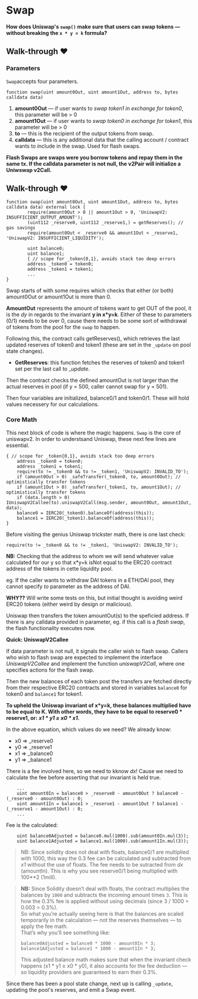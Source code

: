 # Swap

**How does Uniswap's `swap()` make sure that users can swap tokens — without breaking the `x * y = k` formula?**

## Walk-through ♥

### Parameters

`Swap`accepts four parameters.

```solidity
function swap(uint amount0Out, uint amount1Out, address to, bytes calldata data)
```

1. **amount0Out** ­— if user wants to _swap token1 in exchange for token0_, this parameter will be > 0
2. **amount1Out** ­— if user wants to _swap token0 in exchange for token1_, this parameter will be > 0
3. **to** ­— this is the recipient of the output tokens from swap.
4. **calldata** ­— this is any additional data that the calling account / contract wants to include in the swap. Used for flash swaps.

**Flash Swaps ­are swaps were you borrow tokens and repay them in the same tx. If the calldata parameter is not null, the v2Pair will initialize a Uniwswap v2Call.**

## Walk-through ♥

```solidity
function swap(uint amount0Out, uint amount1Out, address to, bytes calldata data) external lock {
        require(amount0Out > 0 || amount1Out > 0, 'UniswapV2: INSUFFICIENT_OUTPUT_AMOUNT');
        (uint112 _reserve0, uint112 _reserve1,) = getReserves(); // gas savings
        require(amount0Out < _reserve0 && amount1Out < _reserve1, 'UniswapV2: INSUFFICIENT_LIQUIDITY');

        uint balance0;
        uint balance1;
        { // scope for _token{0,1}, avoids stack too deep errors
        address _token0 = token0;
        address _token1 = token1;
        ...
}
```

Swap starts of with some requires which checks that either (or both) amount0Out or amount1Out is more than 0.

**AmountOut** represents the amount of tokens want to get OUT of the pool, it is the _dy_ in regards to the invariant **y in x\*y=k**.
Either of these to parameters (0/1) needs to be over 0, cause there needs to be some sort of withdrawal of tokens from the pool for the `swap` to happen.

Following this, the contract calls getReserves(), which retrieves the last updated reserves of token0 and token1 (these are set in the `_update` on pool state changes).

- **GetReserves**: this function fetches the reserves of token0 and token1 set per the last call to \__update_.

Then the contract checks the defined amountOut is not larger than the actual reserves in pool (if y = 500, caller cannot swap for y = 501).

Then four variables are initialized, balance0/1 and token0/1. These will hold values necessery for our calculations.

### Core Math

This next block of code is where the magic happens. `Swap` is the core of uniswapv2. In order to understsand Uniswap, these next few lines are essential.

```solidity
{ // scope for _token{0,1}, avoids stack too deep errors
    address _token0 = token0;
    address _token1 = token1;
    require(to != _token0 && to != _token1, 'UniswapV2: INVALID_TO');
    if (amount0Out > 0) _safeTransfer(_token0, to, amount0Out); // optimistically transfer tokens
    if (amount1Out > 0) _safeTransfer(_token1, to, amount1Out); // optimistically transfer tokens
    if (data.length > 0) IUniswapV2Callee(to).uniswapV2Call(msg.sender, amount0Out, amount1Out, data);
    balance0 = IERC20(_token0).balanceOf(address(this));
    balance1 = IERC20(_token1).balanceOf(address(this));
}

```

Before visiting the genius Uniswap trickster math, there is one last check:

```solidity
require(to != _token0 && to != _token1, 'UniswapV2: INVALID_TO');
```

**NB:** Checking that the address to whom we will send whatever value calculated for our y so that x\*y=k isNot equal to the ERC20 contract address of the tokens in cette liquidity pool.

eg. If the caller wants to withdraw DAI tokens in a ETH/DAI pool, they cannot specify _to_ parameter as the address of DAI.

**WHY??**
Will write some tests on this, but initial thought is avoiding weird ERC20 tokens (either weird by design or malicious).

Uniswap then transfers the token amountOut(s) to the speficied address. If there is any calldata provided in parameter, eg. if this call is a _flash swap_, the flash functionality executes now.

**Quick: UniswapV2Callee**

If data parameter is not null, it signals the caller wish to flash swap. Callers who wish to flash swap are expected to implement the interface _UniswapV2Callee_ and implement the function _uniswapV2Call_, where one specifies actions for the flash swap.

Then the new balances of each token post the transfers are fetched directly from their respective ERC20 contracts and stored in variables `balance0` for token0 and `balance1` for token1.

**To upheld the Uniswap invariant of x\*y=k, these balances multiplied have to be equal to K. With other words, they have to be equal to reserve0 \* reserve1, or:** **_x1 \* y1 ≥ x0 \* x1._**

In the above equation, which values do we need? We already know:

- x0 => \_reserve0
- y0 => \_reserve1
- x1 => \_balance0
- y1 => \_balance1

There is a fee involved here, so we need to kknow _dx_! Cause we need to calculate the fee before asserting that our invariant is held true.

```solidity
    ...
    uint amount0In = balance0 > _reserve0 - amount0Out ? balance0 - (_reserve0 - amount0Out) : 0;
    uint amount1In = balance1 > _reserve1 - amount1Out ? balance1 - (_reserve1 - amount1Out) : 0;
    ...
```

Fee is the calculated:

```solidity
    uint balance0Adjusted = balance0.mul(1000).sub(amount0In.mul(3));
    uint balance1Adjusted = balance1.mul(1000).sub(amount1In.mul(3));
```

> NB: Since solidity does not deal with floats, balance0/1 are multiplied with 1000, this way the 0.3 fee can be calculated and subtracted from _x1_ without the use of floats. The fee needs to be sutracted from _dx_ (amountIn).
> This is why you see reserve0/1 being multiplied with 100\*\*2 (1mill).

> **NB:** Since Solidity doesn’t deal with floats, the contract multiplies the balances by `1000` and subtracts the incoming amount times `3`. This is how the 0.3% fee is applied without using decimals (since 3 / 1000 = 0.003 = 0.3%).  
> So what you’re actually seeing here is that the balances are scaled temporarily in the calculation — not the reserves themselves — to apply the fee math.  
> That’s why you’ll see something like:
>
> ```solidity
> balance0Adjusted = balance0 * 1000 - amount0In * 3;
> balance1Adjusted = balance1 * 1000 - amount1In * 3;
> ```
>
> This adjusted balance math makes sure that when the invariant check happens (x1 \* y1 ≥ x0 \* y0), it also accounts for the fee deduction — so liquidity providers are guaranteed to earn their 0.3%.

Since there has been a pool state change, next up is calling `_update`, updating the pool's reserves, and emit a Swap event.
